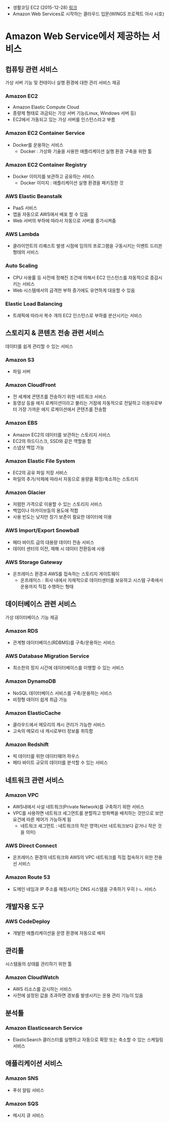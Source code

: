 - 생활코딩 EC2 (2015-12-28) [링크](https://opentutorials.org/module/1946/11273)
- Amazon Web Services로 시작하는 클라우드 입문(WINGS 프로젝트 아사 시호)

# Amazon Web Service에서 제공하는 서비스

## 컴퓨팅 관련 서비스

가상 서버 기능 및 컨테이너 실행 환경에 대한 관리 서비스 제공

### Amazon EC2

- Amazon Elastic Compute Cloud
- 종량제 형태로 과금되는 가상 서버 기능(Linux, Windows 서버 등)
- EC2에서 가동되고 있는 가상 서버를 인스턴스라고 부름

### Amazon EC2 Container Service

- Docker를 운용하는 서비스
    - Docker : 가상화 기술을 사용한 애플리케이션 실행 환경 구축을 위한 툴

### Amazon EC2 Container Registry

- Docker 이미지를 보관하고 공유하는 서비스
    - Docker 이미지 : 애플리케이션 실행 환경을 패키징한 것

### AWS Elastic Beanstalk

- PaaS 서비스
- 앱을 자동으로 AWS에서 배포 할 수 있음
- Web 서버의 부하에 따라서 자동으로 서버를 증가시켜줌

### AWS Lambda

- 클라이언트의 리퀘스트 발생 시점에 임의의 프로그램을 구동시키는 이벤트 드리븐 형태의 서비스

### Auto Scaling

- CPU 사용률 등 사전에 정해진 조건에 의해서 EC2 인스턴스를 자동적으로 증감시키는 서비스
- Web 시스템에서의 급격한 부하 증가에도 유연하게 대응할 수 있음

### Elastic Load Balancing

- 트래픽에 따라서 복수 개의 EC2 인스턴스로 부하를 분산시키는 서비스

## 스토리지 & 콘텐츠 전송 관련 서비스

데이터를 쉽게 관리할 수 있는 서비스

### Amazon S3

- 파일 서버

### Amazon CloudFront

- 전 세계에 콘텐츠를 전송하기 위한 네트워크 서비스
- 동영상 등을 에지 로케이션이라고 불리는 거점에 자동적으로 전달하고 이용자로부터 가장 가까운 에지 로케이션에서 콘텐츠를 전송함

### Amazon EBS

- Amazon EC2의 데이터를 보관하는 스토리지 서비스
- EC2의 하드디스크, SSD와 같은 역할을 함
- 스냅샷 백업 가능

### Amazon Elastic File System

- EC2의 공유 파일 저장 서비스
- 파일의 추가/삭제에 따라서 자동으로 용량을 확장/축소하는 스토리지

### Amazon Glacier

- 저렴한 가격으로 이용할 수 있는 스토리지 서비스
- 백업이나 아카이브등의 용도에 적합
- 사용 빈도는 낮지만 장기 보존이 필요한 데이터에 이용

### AWS Import/Export Snowball

- 페타 바이트 급의 대용량 데이터 전송 서비스
- 데이터 센터의 이전, 재해 시 데이터 전환등에 사용

### AWS Storage Gateway

- 온프레미스 환경과 AWS를 접속하는 스토리지 게이트웨이
    - 온프레미스 : 회사 내에서 자체적으로 데이터센터를 보유하고 시스템 구축에서 운용까지 직접 수행하는 형태

## 데이터베이스 관련 서비스

가상 데이터베이스 기능 제공

### Amazon RDS

- 관계형 데이터베이스(RDBMS)를 구축/운용하는 서비스

### AWS Database Migration Service

- 최소한의 정지 시간에 데이터베이스를 이행할 수 있는 서비스

### Amazon DynamoDB

- NoSQL 데이터베이스 서비스를 구축/운용하는 서비스
- 비정형 데이터 쉽게 취급 가능

### Amazon ElasticCache

- 클라우드에서 메모리의 캐시 관리가 가능한 서비스
- 고속의 메모리 내 캐시로부터 정보를 취득함

### Amazon Redshift

- 빅 데이터를 위한 데이터웨어 하우스
- 페타 바이트 규모의 데이터를 분석할 수 있는 서비스

## 네트워크 관련 서비스

### Amazon VPC

- AWS내에서 사설 네트워크(Private Network)를 구축하기 위한 서비스
- VPC를 사용하면 네트워크 세그먼트를 분할하고 방화벽을 배치하는 것만으로 보안 요건에 따른 제어가 가능하게 됨
    - 네트워크 세그먼트 : 네트워크의 작은 영역(서브 네트워크보다 같거나 작은 것을 의미)

### AWS Direct Connect

- 온프레미스 환경의 네트워크와 AWS의 VPC 네트워크를 직접 접속하기 위한 전용선 서비스

### Amazon Route 53

- 도메인 네임과 IP 주소를 매칭시키는 DNS 시스템을 구축하기 우히ㅏㄴ 서비스

## 개발자용 도구

### AWS CodeDeploy

- 개발한 애플리케이션을 운영 환경에 자동으로 배피

## 관리툴

시스템들의 상태를 관리하기 위한 툴

### Amazon CloudWatch

- AWS 리소스를 감시하는 서비스
- 사전에 설정된 값을 초과하면 경보를 발생시키는 운용 관리 기능이 있음

## 분석툴

### Amazon Elasticsearch Service

- ElasticSearch 클러스터를 실행하고 자동으로 확장 또는 축소할 수 있는 스케일링 서비스

## 애플리케이션 서비스

### Amazon SNS

- 푸쉬 알림 서비스

### Amazon SQS

- 메시지 큐 서비스